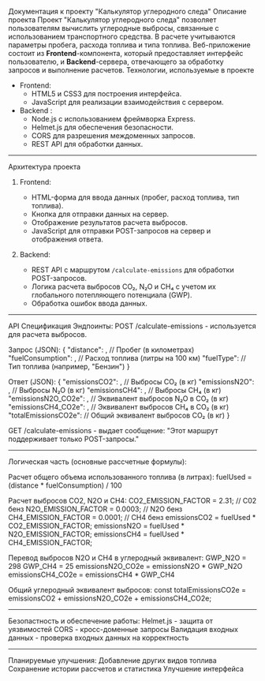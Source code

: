 Документация к проекту "Калькулятор углеродного следа"
Описание проекта
Проект "Калькулятор углеродного следа" позволяет пользователям вычислить углеродные выбросы, связанные с использованием транспортного средства. В расчете учитываются параметры пробега, расхода топлива и типа топлива. Веб-приложение состоит из **Frontend**-компонента, который предоставляет интерфейс пользователю, и **Backend**-сервера, отвечающего за обработку запросов и выполнение расчетов.
Технологии, используемые в проекте

- Frontend:
  - HTML5 и CSS3 для построения интерфейса.
  - JavaScript для реализации взаимодействия с сервером.
- Backend :
  - Node.js с использованием фреймворка Express.
  - Helmet.js для обеспечения безопасности.
  - CORS для разрешения междоменных запросов.
  - REST API для обработки данных.

---

Архитектура проекта

1. Frontend:
   - HTML-форма для ввода данных (пробег, расход топлива, тип топлива).
   - Кнопка для отправки данных на сервер.
   - Отображение результатов расчета выбросов.
   - JavaScript для отправки POST-запросов на сервер и отображения ответа.

2. Backend:
   - REST API с маршрутом `/calculate-emissions` для обработки POST-запросов.
   - Логика расчета выбросов CO₂, N₂O и CH₄ с учетом их глобального потепляющего потенциала (GWP).
   - Обработка ошибок ввода данных.

---

API Спецификация
  Эндпоинты:
    POST /calculate-emissions - используется для расчета выбросов.

  Запрос (JSON):
  {
    "distance": <float>,         // Пробег (в километрах)
    "fuelConsumption": <float>, // Расход топлива (литры на 100 км)
    "fuelType": <string>        // Тип топлива (например, "Бензин")
  }


  Ответ (JSON):
  {
    "emissionsCO2": <float>,           // Выбросы CO₂ (в кг)
    "emissionsN2O": <float>,           // Выбросы N₂O (в кг)
    "emissionsCH4": <float>,           // Выбросы CH₄ (в кг)
    "emissionsN2O_CO2e": <float>,      // Эквивалент выбросов N₂O в CO₂ (в кг)
    "emissionsCH4_CO2e": <float>,      // Эквивалент выбросов CH₄ в CO₂ (в кг)
    "totalEmissionsCO2e": <float>      // Общий эквивалент выбросов CO₂ (в кг)
  }

  GET /calculate-emissions - выдает сообщение: "Этот маршрут поддерживает только POST-запросы."

---
  
Логическая часть (основные рассчетные формулы):

  Расчет общего объема использованного топлива (в литрах):
    fuelUsed = (distance * fuelConsumption) / 100

  Расчет выбросов CO2, N2O и CH4:
    CO2_EMISSION_FACTOR = 2.31; // C02 бенз
    N2O_EMISSION_FACTOR = 0.0003; // N2O бенз
    CH4_EMISSION_FACTOR = 0.0001; // CH4 бенз
    emissionsCO2 = fuelUsed * CO2_EMISSION_FACTOR;
    emissionsN2O = fuelUsed * N2O_EMISSION_FACTOR;
    emissionsCH4 = fuelUsed * CH4_EMISSION_FACTOR;
    
  Перевод выбросов N2O и CH4 в углеродный эквивалент:
    GWP_N2O = 298
    GWP_CH4 = 25
    emissionsN2O_CO2e = emissionsN2O * GWP_N2O
    emissionsCH4_CO2e = emissionsCH4 * GWP_CH4

  Общий углеродный эквивалент выбросов:
    const totalEmissionsCO2e = emissionsCO2 + emissionsN2O_CO2e + emissionsCH4_CO2e;

---

Безопастность и обеспечение работы:
  Helmet.js - защита от уязвимостей
  CORS - кросс-доменные запросы
  Валидация входных данных - проверка входных данных на корректность

---

Планируемые улучшения:
  Добавление других видов топлива
  Сохранение истории рассчетов и статистика
  Улучшение интерфейса
  
  
